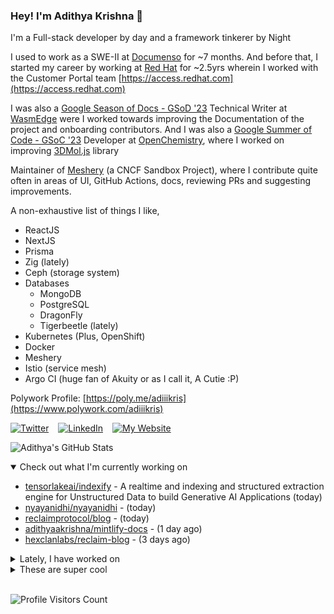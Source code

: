 ### Hey! I'm Adithya Krishna 👋
I'm a Full-stack developer by day and a framework tinkerer by Night
  
I used to work as a SWE-II at [Documenso](https://documenso.com) for ~7 months. And before that, I started my career by working at [Red Hat](https://redhat.com) for ~2.5yrs wherein I worked with the Customer Portal team [https://access.redhat.com](https://access.redhat.com)

I was also a [Google Season of Docs - GSoD '23](https://developers.google.com/season-of-docs) Technical Writer at [WasmEdge](https://github.com/WasmEdge) were I worked towards improving the Documentation of the project and onboarding contributors. And I was also a [Google Summer of Code - GSoC '23](https://summerofcode.withgoogle.com/) Developer at [OpenChemistry](https://openchemistry.org), where I worked on improving [3DMol.js](https://github.com/3dmol/3Dmol.js) library

Maintainer of [Meshery](https://github.com/meshery) (a CNCF Sandbox Project), where I contribute quite often in areas of UI, GitHub Actions, docs, reviewing PRs and suggesting improvements.

A non-exhaustive list of things I like,

- ReactJS
- NextJS
- Prisma
- Zig (lately)
- Ceph (storage system)
- Databases
  - MongoDB
  - PostgreSQL
  - DragonFly
  - Tigerbeetle (lately)
- Kubernetes (Plus, OpenShift)
- Docker
- Meshery
- Istio (service mesh)
- Argo CI (huge fan of Akuity or as I call it, A Cutie :P)

Polywork Profile: [https://poly.me/adiiikris](https://www.polywork.com/adiiikris)

[![Twitter](https://img.shields.io/badge/-@adii_kris-%231DA1F2?style=for-the-badge&logo=twitter&logoColor=ffffff)](https:/twitter.adikris.in) &ensp;
[![LinkedIn](https://img.shields.io/badge/-Adithya%20Krishna-%230A67C3?style=for-the-badge&logo=linkedin&logoColor=ffffff)](https://linkedin.adikris.in/) &ensp;
[![My Website](https://img.shields.io/badge/-My%20Website-%230A67C3?style=for-the-badge)](https://adikris.in/)



![Adithya's GitHub Stats](https://github-readme-stats.vercel.app/api?username=adithyaakrishna&show_icons=true&hide_border=true&title_color=fff&icon_color=79ff97&text_color=9f9f9f&bg_color=151515)


<details open="true">
  <summary>Check out what I'm currently working on</summary>
  
  - [tensorlakeai/indexify](https://github.com/tensorlakeai/indexify) - A realtime and indexing and structured extraction engine for Unstructured Data to build Generative AI Applications (today)
  - [nyayanidhi/nyayanidhi](https://github.com/nyayanidhi/nyayanidhi) -  (today)
  - [reclaimprotocol/blog](https://github.com/reclaimprotocol/blog) -  (today)
  - [adithyaakrishna/mintlify-docs](https://github.com/adithyaakrishna/mintlify-docs) -  (1 day ago)
  - [hexclanlabs/reclaim-blog](https://github.com/hexclanlabs/reclaim-blog) -  (3 days ago)
</details>

<details>
  <summary>Lately, I have worked on</summary>
  
  - [chore: conditional run for tests and lint workflows](https://github.com/tensorlakeai/indexify/pull/784) on [tensorlakeai/indexify](https://github.com/tensorlakeai/indexify) (today)
  - [chore: updated tabs](https://github.com/tensorlakeai/indexify/pull/783) on [tensorlakeai/indexify](https://github.com/tensorlakeai/indexify) (today)
  - [chore: enforce top nav](https://github.com/tensorlakeai/indexify/pull/782) on [tensorlakeai/indexify](https://github.com/tensorlakeai/indexify) (1 day ago)
  - [chore: add feedback support](https://github.com/tensorlakeai/indexify/pull/781) on [tensorlakeai/indexify](https://github.com/tensorlakeai/indexify) (1 day ago)
  - [chore: fix images and links](https://github.com/tensorlakeai/indexify/pull/780) on [tensorlakeai/indexify](https://github.com/tensorlakeai/indexify) (1 day ago)
</details>

<details>
  <summary>These are super cool</summary>
  
  - [Doriandarko/claude-engineer](https://github.com/Doriandarko/claude-engineer) - Claude Engineer is an interactive command-line interface (CLI) that leverages the power of Anthropic&#39;s Claude-3.5-Sonnet model to assist with software development tasks. This tool combines the capabilities of a large language model with practical file system operations and web search functionality. (3 days ago)
  - [scalar/scalar](https://github.com/scalar/scalar) - Beautiful API references from OpenAPI/Swagger files ✨ (3 days ago)
  - [nextui-org/nextui](https://github.com/nextui-org/nextui) - 🚀   Beautiful, fast and modern React UI library. (1 week ago)
  - [reclaimprotocol/reclaim-docs](https://github.com/reclaimprotocol/reclaim-docs) - Reclaim docs (1 week ago)
  - [vercel/swr-site](https://github.com/vercel/swr-site) - The official website for SWR. (2 weeks ago)
</details>

<br> 

![Profile Visitors Count](https://profile-counter.glitch.me/adithyaakrishna/count.svg)
